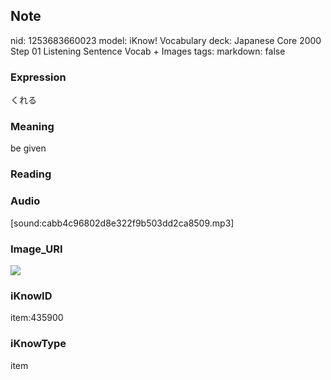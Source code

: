 ## Note
nid: 1253683660023
model: iKnow! Vocabulary
deck: Japanese Core 2000 Step 01 Listening Sentence Vocab + Images
tags: 
markdown: false

### Expression
くれる

### Meaning
be given

### Reading


### Audio
[sound:cabb4c96802d8e322f9b503dd2ca8509.mp3]

### Image_URI
<!DOCTYPE html>
<title></title>
<img src="29ed8ba88f54d45e4d75aba3746c51e7.jpg">



### iKnowID
item:435900

### iKnowType
item
